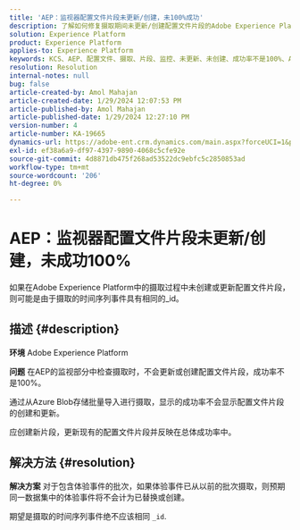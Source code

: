 ```yaml
---
title: 'AEP：监视器配置文件片段未更新/创建，未100%成功'
description: 了解如何修复摄取期间未更新/创建配置文件片段的Adobe Experience Platform问题。
solution: Experience Platform
product: Experience Platform
applies-to: Experience Platform
keywords: KCS、AEP、配置文件、摄取、片段、监控、未更新、未创建、成功率不是100%、Adobe Experience Platform
resolution: Resolution
internal-notes: null
bug: false
article-created-by: Amol Mahajan
article-created-date: 1/29/2024 12:07:53 PM
article-published-by: Amol Mahajan
article-published-date: 1/29/2024 12:27:10 PM
version-number: 4
article-number: KA-19665
dynamics-url: https://adobe-ent.crm.dynamics.com/main.aspx?forceUCI=1&pagetype=entityrecord&etn=knowledgearticle&id=61923f04-9fbe-ee11-9079-6045bd0061cb
exl-id: ef38a6a9-df97-4397-9890-4068c5cfe92e
source-git-commit: 4d8871db475f268ad53522dc9ebfc5c2850853ad
workflow-type: tm+mt
source-wordcount: '206'
ht-degree: 0%

---
```


# AEP：监视器配置文件片段未更新/创建，未成功100%


如果在Adobe Experience Platform中的摄取过程中未创建或更新配置文件片段，则可能是由于摄取的时间序列事件具有相同的_id。

## 描述 {#description}


<b>环境</b>
Adobe Experience Platform

<b>问题</b>
在AEP的监视部分中检查摄取时，不会更新或创建配置文件片段，成功率不是100%。

通过从Azure Blob存储批量导入进行摄取，显示的成功率不会显示配置文件片段的创建和更新。

应创建新片段，更新现有的配置文件片段并反映在总体成功率中。


## 解决方法 {#resolution}


<b>解决方案</b>
对于包含体验事件的批次，如果体验事件已从以前的批次摄取，则预期同一数据集中的体验事件将不会计为已替换或创建。

期望是摄取的时间序列事件绝不应该相同 `_id`.
